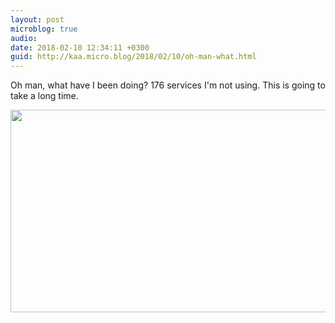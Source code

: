 ```yaml
---
layout: post
microblog: true
audio: 
date: 2018-02-10 12:34:11 +0300
guid: http://kaa.micro.blog/2018/02/10/oh-man-what.html
---
```

Oh man, what have I been doing? 176 services I'm not using. This is going to take a long time.

<img src="https://kaa.micro.blog/uploads/2018/374b929cb7.jpg" width="600" height="324" />
